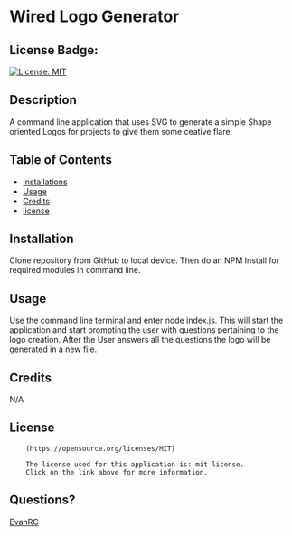 # Wired Logo Generator

## License Badge:
[![License: MIT](https://img.shields.io/badge/License-MIT-yellow.svg)](https://opensource.org/licenses/MIT)

## Description

A command line application that uses SVG to generate a simple Shape oriented Logos for projects to give them some ceative flare. 

## Table of Contents

- [Installations](#installations)
- [Usage](#usage)
- [Credits](#credits)
- [license](#license)

## Installation

Clone repository from GitHub to local device. Then do an NPM Install for required modules in command line.

## Usage

Use the command line terminal and  enter node index.js. This will start the application and start prompting the user with questions pertaining to the logo creation. After the User answers all the questions the logo will be generated in a new file.

## Credits

N/A

## License


        (https://opensource.org/licenses/MIT)

        The license used for this application is: mit license. 
        Click on the link above for more information.

## Questions?

[EvanRC](https://github.com/EvanRC)


